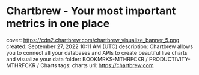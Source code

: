 # Chartbrew - Your most important metrics in one place

cover: https://cdn2.chartbrew.com/chartbrew_visualize_banner_5.png
created: September 27, 2022 10:11 AM (UTC)
description: Chartbrew allows you to connect all your databases and APIs to create beautiful live charts and visualize your data
folder: BOOKMRKS-MTHRFCKR / PRODUCTIVITY-MTHRFCKR / Charts
tags: charts
url: https://chartbrew.com